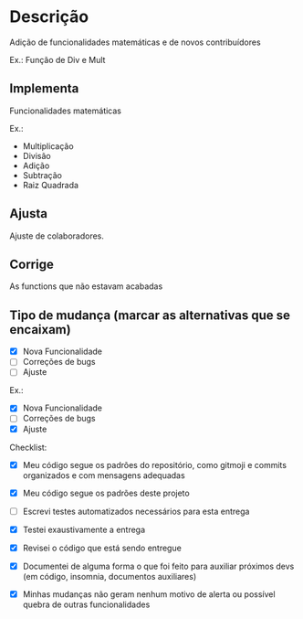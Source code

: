 # Descrição
Adição de funcionalidades matemáticas e de novos contribuídores

Ex.:
Função de Div e Mult

## Implementa
Funcionalidades matemáticas

Ex.:
- Multiplicação
- Divisão
- Adição
- Subtração
- Raiz Quadrada

## Ajusta
Ajuste de colaboradores.

## Corrige
As functions que não estavam acabadas


## Tipo de mudança (marcar as alternativas que se encaixam)
- [x] Nova Funcionalidade
- [ ] Correções de bugs
- [ ] Ajuste

Ex.:
- [x] Nova Funcionalidade
- [ ] Correções de bugs
- [x] Ajuste

Checklist:
- [x] Meu código segue os padrões do repositório, como gitmoji e commits organizados e com mensagens adequadas
- [x] Meu código segue os padrões deste projeto
- [ ] Escrevi testes automatizados necessários para esta entrega
- [x] Testei exaustivamente a entrega
- [x] Revisei o código que está sendo entregue
- [x] Documentei de alguma forma o que foi feito para auxiliar próximos devs (em código, insomnia, documentos auxiliares)
- [x] Minhas mudanças não geram nenhum motivo de alerta ou possível quebra de outras funcionalidades


